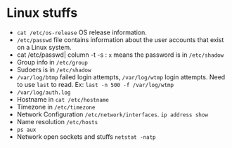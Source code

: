 # Linux stuffs
- `cat /etc/os-release` OS release information.
- `/etc/passwd` file contains information about the user accounts that exist on a Linux system.
- cat /etc/passwd| column -t -s : `x` means the password is in `/etc/shadow`
- Group info in `/etc/group`
- Sudoers is in `/etc/shadow`
- `/var/log/btmp` failed login attempts, `/var/log/wtmp` login attempts. Need to use `last` to read. Ex: `last -n 500 -f /var/log/wtmp`
- `/var/log/auth.log`
- Hostname in `cat /etc/hostname`
- Timezone in `/etc/timezone`
- Network Configuration `/etc/network/interfaces`. `ip address show `
- Name resolution `/etc/hosts`
- `ps aux`
- Network open sockets and stuffs `netstat -natp`
